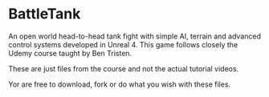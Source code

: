 # BattleTank

An open world head-to-head tank fight with simple AI, terrain and advanced control systems developed in Unreal 4. This game follows closely the Udemy course taught by Ben Tristen.  

These are just files from the course and not the actual tutorial videos.

Yor are free to download, fork or do what you wish with these files. 



